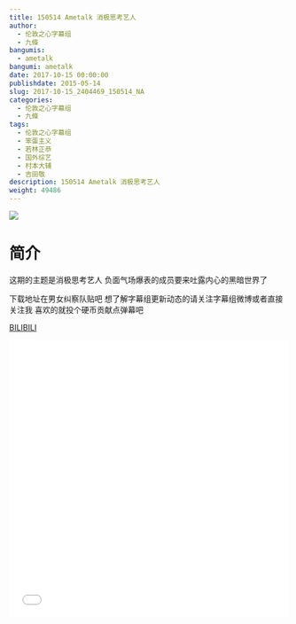```yaml
---
title: 150514 Ametalk 消极思考艺人
author: 
  - 伦敦之心字幕组
  - 九條
bangumis: 
  - ametalk
bangumi: ametalk
date: 2017-10-15 00:00:00
publishdate: 2015-05-14
slug: 2017-10-15_2404469_150514_NA
categories: 
  - 伦敦之心字幕组
  - 九條
tags: 
  - 伦敦之心字幕组
  - 笨蛋主义
  - 若林正恭
  - 国外综艺
  - 村本大辅
  - 吉田敬
description: 150514 Ametalk 消极思考艺人
weight: 49486
---
```


![](https://i.imgur.com/7XkyVi9.jpg)

# 简介  
这期的主题是消极思考艺人 负面气场爆表的成员要来吐露内心的黑暗世界了 
下载地址在男女纠察队贴吧 想了解字幕组更新动态的请关注字幕组微博或者直接关注我 喜欢的就投个硬币贡献点弹幕吧

  [BILIBILI](https://www.bilibili.com/video/av2404469/)


  <iframe src="//www.bilibili.com/html/html5player.html?cid=3763076&aid=2404469" width="100%" height="500" frameborder="0" allowfullscreen="allowfullscreen"></iframe>
